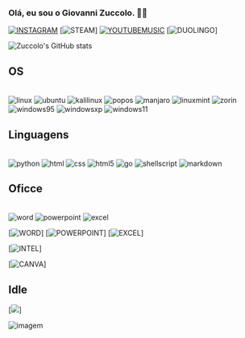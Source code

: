 ### Olá, eu sou o Giovanni Zuccolo. ✋🏼
[![INSTAGRAM](https://img.shields.io/badge/Instagram-E4405F?style=for-the-badge&logo=instagram&logoColor=white)](https://www.instagram.com/giovanni__zuccolo/)
[![STEAM](https://img.shields.io/badge/Steam-000000?style=for-the-badge&logo=steam&logoColor=white)]
[![YOUTUBEMUSIC](https://img.shields.io/badge/YouTube_Music-FF0000?style=for-the-badge&logo=youtube-music&logoColor=white)](https://music.youtube.com/channel/UCUkAbYrwdYor05DuvshbAfQ)
[![DUOLINGO](https://img.shields.io/badge/Duolingo-58CC02?style=for-the-badge&logo=Duolingo&logoColor=white)]

![Zuccolo's GitHub stats](https://github-readme-stats.vercel.app/api?username=giovannizuccolo&show_icons=true&theme=radical)


## OS

<div style="display: inlene_block"><br/>
    <img align="center" alt="linux" src="https://img.shields.io/badge/Linux-FCC624?style=for-the-badge&logo=linux&logoColor=black" />
    <img align="center" alt="ubuntu" src="https://img.shields.io/badge/Ubuntu-E95420?style=for-the-badge&logo=ubuntu&logoColor=white" />
    <img align="center" alt="kalilinux" src="https://img.shields.io/badge/Kali_Linux-557C94?style=for-the-badge&logo=kali-linux&logoColor=white" />
    <img align="center" alt="popos" src="https://img.shields.io/badge/Pop!_OS-48B9C7?style=for-the-badge&logo=Pop!_OS&logoColor=white" />
    <img align="center" alt="manjaro" src="https://img.shields.io/badge/manjaro-35BF5C?style=for-the-badge&logo=manjaro&logoColor=white" />
    <img align="center" alt="linuxmint" src="https://img.shields.io/badge/Linux_Mint-87CF3E?style=for-the-badge&logo=linux-mint&logoColor=white" />
    <img align="center" alt="zorin" src="https://img.shields.io/badge/Zorin%20OS-0CC1F3?style=for-the-badge&logo=zorin&logoColor=white" />
    <img align="center" alt="windows95" src="https://img.shields.io/badge/Windows_95-008080?style=for-the-badge&logo=windows-95&logoColor=white" />
    <img align="center" alt="windowsxp" src="https://img.shields.io/badge/Windows_XP-003399?style=for-the-badge&logo=windows-xp&logoColor=white" />
    <img align="center" alt="windows11" src="https://img.shields.io/badge/Windows-0078D6?style=for-the-badge&logo=windows&logoColor=white" />
</div>

## Linguagens

<div style="display: inlene_block"><br/>
    <img align="center" alt="python" src="https://img.shields.io/badge/Python-3776AB?style=for-the-badge&logo=python&logoColor=white" />
    <img align="center" alt="html" src="https://img.shields.io/badge/HTML-239120?style=for-the-badge&logo=html5&logoColor=white" />
    <img align="center" alt="css" src="(https://img.shields.io/badge/CSS-239120?&style=for-the-badge&logo=css3&logoColor=white"/>
    <img align="center" alt="html5" src="https://img.shields.io/badge/HTML5-E34F26?style=for-the-badge&logo=html5&logoColor=white"/>
    <img align="center" alt="go" src="https://img.shields.io/badge/Go-00ADD8?style=for-the-badge&logo=go&logoColor=white"/>
    <img align="center" alt="shellscript" src="https://img.shields.io/badge/Shell_Script-121011?style=for-the-badge&logo=gnu-bash&logoColor=white"/>
    <img align="center" alt="markdown" src="https://img.shields.io/badge/Markdown-000000?style=for-the-badge&logo=markdown&logoColor=white"/>
</div>

## Oficce
<div style="display: inlene_block"><br/>
    <img align="center" alt="word" src="https://img.shields.io/badge/Microsoft_Word-2B579A?style=for-the-badge&logo=microsoft-word&logoColor=white" />
    <img align="center" alt="powerpoint" src="https://img.shields.io/badge/Microsoft_PowerPoint-B7472A?style=for-the-badge&logo=microsoft-powerpoint&logoColor=white" />
    <img align="center" alt="excel" src="https://img.shields.io/badge/Microsoft_Excel-217346?style=for-the-badge&logo=microsoft-excel&logoColor=white" />
</div>


[![WORD](https://img.shields.io/badge/Microsoft_Word-2B579A?style=for-the-badge&logo=microsoft-word&logoColor=white)]
[![POWERPOINT](https://img.shields.io/badge/Microsoft_PowerPoint-B7472A?style=for-the-badge&logo=microsoft-powerpoint&logoColor=white)]
[![EXCEL](https://img.shields.io/badge/Microsoft_Excel-217346?style=for-the-badge&logo=microsoft-excel&logoColor=white)]



[![INTEL](https://img.shields.io/badge/Intel-Core_i5_10th-0071C5?style=for-the-badge&logo=intel&logoColor=white)]

[![CANVA](https://img.shields.io/badge/Canva-%2300C4CC.svg?&style=for-the-badge&logo=Canva&logoColor=white)]


## Idle

[![](https://img.shields.io/badge/PyCharm-000000.svg?&style=for-the-badge&logo=PyCharm&logoColor=white)]

![imagem](https://i.pinimg.com/originals/75/87/df/7587df77ef521cf98057d0028ee983f1.gif)
